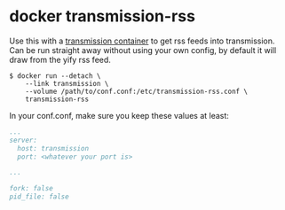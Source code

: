 # docker transmission-rss

Use this with a [transmission container](https://github.com/albertrdixon/docker-transmission) to get rss feeds into transmission. Can be run straight away without using your own config, by default it will draw from the yify rss feed.

```
$ docker run --detach \
    --link transmission \
    --volume /path/to/conf.conf:/etc/transmission-rss.conf \
    transmission-rss
```

In your conf.conf, make sure you keep these values at least:

```yaml
...
server:
  host: transmission
  port: <whatever your port is>

...

fork: false
pid_file: false
```
